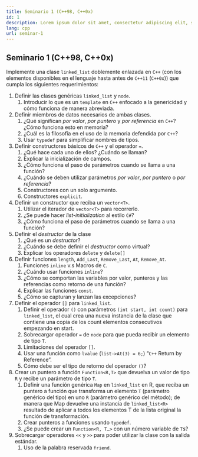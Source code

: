 ```yaml
---
title: Seminario 1 (C++98, C++0x)
id: 1
description: Lorem ipsum dolor sit amet, consectetur adipiscing elit, sed do eiusmod tempor incididunt ut labore et dolore magna aliqua. Turpis tincidunt id aliquet risus feugiat.
lang: cpp
url: seminar-1
---
```


## Seminario 1 (C++98, C++0x)

Implemente una clase `linked_list` doblemente enlazada en `C++` (con los elementos disponibles en el lenguaje hasta antes de `C++11` (`C++0x`)) que cumpla los siguientes requerimientos:

1. Definir las clases genéricas `linked_list` y `node`.
   1. Introducir lo que es un `template` en `C++` enfocado a la genericidad y cómo funciona de manera abreviada.
2. Definir miembros de datos necesarios de ambas clases.
   1. ¿Qué significan _por valor_, _por puntero_ y _por referencia_ en `C++`? ¿Cómo funciona esto en memoria?
   2. ¿Cuál es la filosofía en el uso de la memoria defendida por `C++`?
   3. Usar `typedef` para simplificar nombres de tipos.
3. Definir constructores básicos de `C++` y el operador `=`.
   1. ¿Qué hace cada uno de ellos? ¿Cuándo se llaman?
   2. Explicar la inicialización de campos.
   3. ¿Cómo funciona el paso de parámetros cuando se llama a una función?
   4. ¿Cuándo se deben utilizar parámetros _por valor_, _por puntero_ o _por referencia_?
   5. Constructores con un solo argumento.
   6. Constructores `explicit`.
4. Definir un constructor que reciba un `vector<T>`.
   1. Utilizar el iterador de `vector<T>` para recorrerlo.
   2. ¿Se puede hacer _list-initialization_ al estilo `C#`?
   3. ¿Cómo funciona el paso de parámetros cuando se llama a una función?
5. Definir el _destructor_ de la clase
   1. ¿Qué es un _destructor_?
   2. ¿Cuándo se debe definir el _destructor_ como virtual?
   3. Explicar los operadores `delete` y `delete[]`
6. Definir funciones `length`, `Add_Last`, `Remove_Last`, `At`, `Remove_At`.
   1. Funciones `inline` v.s Macros de `C`.
   2. ¿Cuándo usar funciones `inline`?
   3. ¿Cómo se comportan las variables por valor, punteros y las referencias como retorno de una función?
   4. Explicar las funciones `const`.
   5. ¿Cómo se capturan y lanzan las excepciones?
7. Definir el operador `[]` para `linked_list`. 
   1. Definir el operador `()` con
   parámetros `(int start, int count)` para `linked_list`, el cual crea una nueva instancia
   de la clase que contiene una copia de los count elementos consecutivos empezando en
   start.
   2. Sobrecargar operador `=` de `node` para que pueda recibir un elemento de tipo `T`.
   3. Limitaciones del operador `[]`.
   4. Usar una función como `lvalue` (`list->At(3) = 6;`) “`C++` Return by Reference”.
   5. Cómo debe ser el tipo de retorno del operador `()`?
8. Crear un puntero a función `Function<R,T>` que devuelva un valor de tipo `R` y recibe un
   parámetro de tipo `T`.
   1. Definir una función genérica `Map` en `linked_list` en R, que reciba un
   puntero a función que transforma un elemento `T` (parámetro genérico del tipo) en uno `R`
   (parámetro genérico del método); de manera que Map devuelve una instancia de
   `linked_list<R>` resultado de aplicar a todos los elementos T de la lista original la
   función de transformación.
   2. Crear punteros a funciones usando `typedef`.
   3. ¿Se puede crear un `Function<R, T…>` con un número variable de `T`s?
9. Sobrecargar operadores `<<` y `>>` para poder utilizar la clase con la salida estándar.
   1. Uso de la palabra reservada `friend`.
